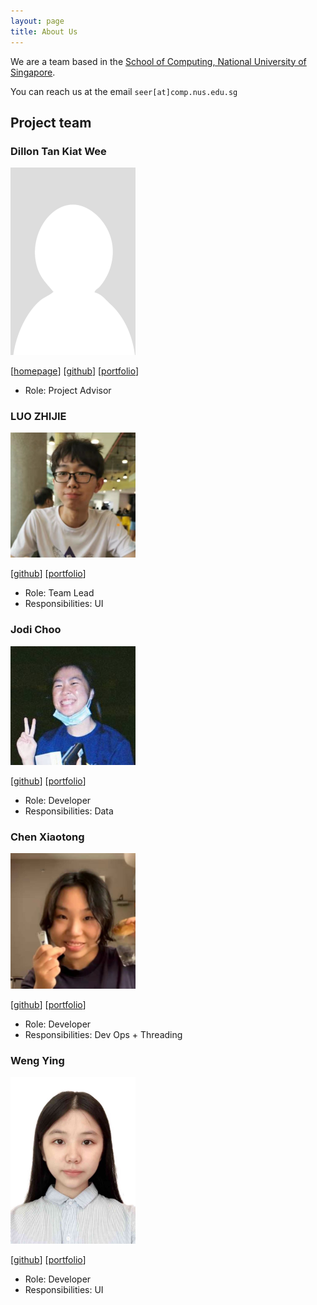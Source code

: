 ```yaml
---
layout: page
title: About Us
---
```


We are a team based in the [School of Computing, National University of Singapore](http://www.comp.nus.edu.sg).

You can reach us at the email `seer[at]comp.nus.edu.sg`

## Project team

### Dillon Tan Kiat Wee

<img src="images/el0hime.png" width="200px">

[[homepage](http://www.comp.nus.edu.sg/~damithch)]
[[github](https://github.com/el0hime)]
[[portfolio](team/johndoe.md)]

* Role: Project Advisor

### LUO ZHIJIE

<img src="images/luozhijie-tom.png" width="200px">

[[github](http://github.com/luozhijie-tom)]
[[portfolio](team/johndoe.md)]

* Role: Team Lead
* Responsibilities: UI

### Jodi Choo

<img src="images/jodichoo.png" width="200px">

[[github](http://github.com/jodichoo)] [[portfolio](team/jodichoo.md)]

* Role: Developer
* Responsibilities: Data

### Chen Xiaotong

<img src="images/wuaaaj.png" width="200px">

[[github](http://github.com/WuaaAj)]
[[portfolio](team/wuaaaj.md)]

* Role: Developer
* Responsibilities: Dev Ops + Threading

### Weng Ying

<img src="images/wengying227.png" width="200px">

[[github](http://github.com/wengYing227)]
[[portfolio](team/wengying227.md)]

* Role: Developer
* Responsibilities: UI
